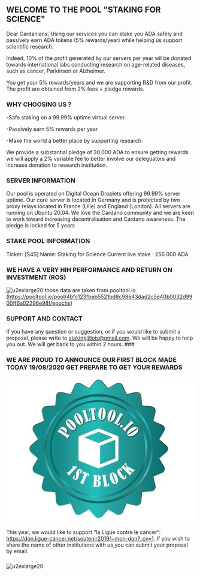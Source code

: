 ## WELCOME TO THE POOL "STAKING FOR SCIENCE"

Dear Cardanians, 
Using our services you can stake you ADA safely and passively earn ADA tokens (5% rewards/year) while helping us support scientific research. 

Indeed, 10% of the profit generated by our servers per year wll be donated towards international labs conducting research on age-related diseases, such as cancer, Parkinson or Alzheimer.  

You get your 5% rewards/years and we are supporting R&D from our profit. 
The profit are obtained from 2% fees + pledge rewards.

### WHY CHOOSING US ?

-Safe staking on a 99.99% uptime virtual server.

-Passively earn 5% rewards per year

-Make the world a better place by supporting research.


We provide a substantial pledge of 30.000 ADA to ensure getting rewards we will apply a 2% variable fee to better involve our deleguators and increase donation to research institution. 


### SERVER INFORMATION

Our pool is operated on Digital Ocean Droplets offering 99.99% server uptime. Our core server is located in Germany and is protected by two proxy relays located in France (Lille) and England (London). All servers are running on Ubuntu 20.04. We love the Cardano community and we are keen to work toward increasing decentralisation and Cardano awareness. The pledge is locked for 5 years


### STAKE POOL INFORMATION

Ticker: [S4S]
Name: Staking for Science
Current live stake : 256 000 ADA

### WE HAVE A VERY HIH PERFORMANCE AND RETURN ON INVESTMENT (ROS) 
![u2exlarge20](https://renocardano.github.io/Staking4Research/ROS.PNG)
those data are taken from pooltool.io (https://pooltool.io/pool/4bfc123fbeb5521bd8c98e43dad2c5e40b0032d9900ff6a02296e98f/epochs)
### SUPPORT AND CONTACT

If you have any question or suggestion, or if you would like to submit a proposal, please write to stakinglillois@gmail.com. We will be happy to help you out. We will get back to you within 2 hours. ###


### WE ARE PROUD TO ANNOUNCE OUR FIRST BLOCK MADE TODAY 19/08/2020 GET PREPARE TO GET YOUR REWARDS
![u2exlarge20](https://raw.githubusercontent.com/RenoCardano/Staking4Research/master/firstblock.jpg)

This year, we would like to support “la Ligue contre le cancer“: https://don.ligue-cancer.net/soutenir2019/~mon-don?_cv=1. 
If you wish to share the name of other institutions with us,you can submit your proposal by email.


### 
![u2exlarge20](https://user-images.githubusercontent.com/68705151/89058392-854d2200-d35f-11ea-8230-c82629bc6ac6.jpg)







